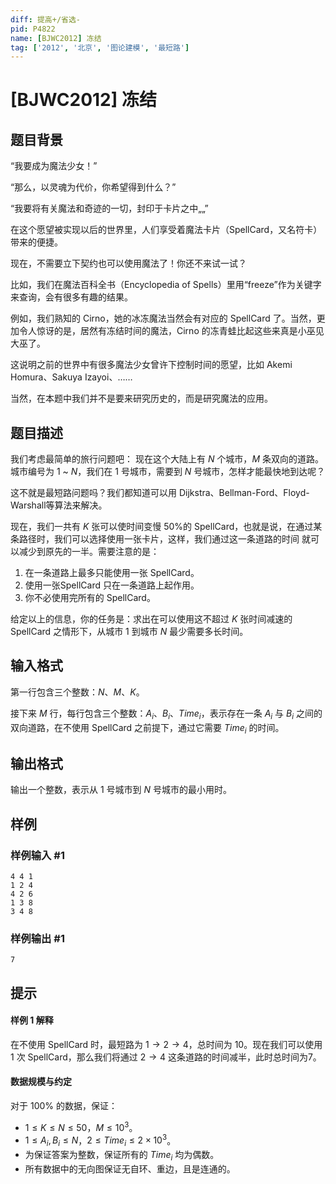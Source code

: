 ```yaml
---
diff: 提高+/省选-
pid: P4822
name: [BJWC2012] 冻结
tag: ['2012', '北京', '图论建模', '最短路']
---
```

# [BJWC2012] 冻结
## 题目背景

“我要成为魔法少女！”

“那么，以灵魂为代价，你希望得到什么？”

“我要将有关魔法和奇迹的一切，封印于卡片之中„„”

在这个愿望被实现以后的世界里，人们享受着魔法卡片（SpellCard，又名符卡）带来的便捷。

现在，不需要立下契约也可以使用魔法了！你还不来试一试？

比如，我们在魔法百科全书（Encyclopedia of Spells）里用“freeze”作为关键字来查询，会有很多有趣的结果。

例如，我们熟知的 Cirno，她的冰冻魔法当然会有对应的 SpellCard 了。当然，更加令人惊讶的是，居然有冻结时间的魔法，Cirno 的冻青蛙比起这些来真是小巫见大巫了。

这说明之前的世界中有很多魔法少女曾许下控制时间的愿望，比如 Akemi Homura、Sakuya Izayoi、……

当然，在本题中我们并不是要来研究历史的，而是研究魔法的应用。
## 题目描述

我们考虑最简单的旅行问题吧： 现在这个大陆上有 $N$ 个城市，$M$ 条双向的道路。城市编号为 $1$ ~ $N$，我们在 $1$ 号城市，需要到 $N$ 号城市，怎样才能最快地到达呢？

这不就是最短路问题吗？我们都知道可以用 Dijkstra、Bellman-Ford、Floyd-Warshall等算法来解决。

现在，我们一共有 $K$ 张可以使时间变慢 50%的 SpellCard，也就是说，在通过某条路径时，我们可以选择使用一张卡片，这样，我们通过这一条道路的时间 就可以减少到原先的一半。需要注意的是：

1. 在一条道路上最多只能使用一张 SpellCard。
2. 使用一张SpellCard 只在一条道路上起作用。
3. 你不必使用完所有的 SpellCard。

给定以上的信息，你的任务是：求出在可以使用这不超过 $K$ 张时间减速的 SpellCard 之情形下，从城市 $1$ 到城市 $N$ 最少需要多长时间。
## 输入格式

第一行包含三个整数：$N$、$M$、$K$。

接下来 $M$ 行，每行包含三个整数：$A_i$、$B_i$、$Time_i$，表示存在一条  $A_i$ 与 $B_i$ 之间的双向道路，在不使用 SpellCard 之前提下，通过它需要 $Time_i$ 的时间。
## 输出格式

输出一个整数，表示从 $1$ 号城市到 $N$ 号城市的最小用时。
## 样例

### 样例输入 #1
```
4 4 1 
1 2 4 
4 2 6 
1 3 8 
3 4 8 

```
### 样例输出 #1
```
7
```
## 提示

#### 样例 1 解释

在不使用 SpellCard 时，最短路为 $1 \to 2 \to 4$，总时间为 10。现在我们可以使用 1 次 SpellCard，那么我们将通过 $2 \to 4$ 这条道路的时间减半，此时总时间为7。

#### 数据规模与约定

对于 $100\%$ 的数据，保证：

- $1 \leq K \leq N \leq 50$，$M \leq 10^3$。
- $1 \leq A_i,B_i \leq N$，$2 \leq Time_i \leq 2 \times 10^3$。
- 为保证答案为整数，保证所有的 $Time_i$ 均为偶数。
- 所有数据中的无向图保证无自环、重边，且是连通的。
